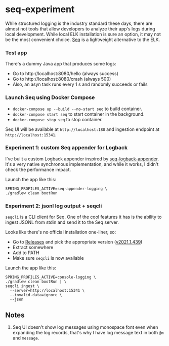# seq-experiment

While structured logging is the industry standard these days, there are almost not tools that allow developers to analyze their app's logs during local development. While local ELK installation is sure an option, it may not be the most convenient choice. [Seq](https://datalust.co/seq) is a lightweight alternative to the ELK.

### Test app

There's a dummy Java app that produces some logs:

* Go to http://localhost:8080/hello (always success)
* Go to http://localhost:8080/crash (always 500)
* Also, an asyn task runs every 1 s and randomly succeeds or fails

### Launch Seq using Docker Compose

* `docker-compose up --build --no-start seq` to build container.
* `docker-compose start seq` to start container in the background.
* `docker-compose stop seq` to stop container.

Seq UI will be available at `http://localhost:180` and ingestion endpoint at `http://localhost:15341`.

### Experiment 1: custom Seq appender for Logback

I've built a custom Logback appender inspired by [seq-logback-appender](https://github.com/sswayney/seq-logback-appender). It's a very native synchronous implementation, and while it works, I didn't check the performance impact.

Launch the app like this:

```
SPRING_PROFILES_ACTIVE=seq-appender-logging \
./gradlew clean bootRun
```

### Experiment 2: jsonl log output + seqcli

`seqcli` is a CLI client for Seq. One of the cool features it has is the ability to ingest JSONL from stdin and send it to the Seq server. 

Looks like there's no official installation one-liner, so:
* Go to [Releases](https://github.com/datalust/seqcli/releases) and pick the appropriate version ([v2021.1.439](https://github.com/datalust/seqcli/releases/tag/v2021.1.439))
* Extract somewhere
* Add to PATH
* Make sure `seqcli` is now available

Launch the app like this:

```
SPRING_PROFILES_ACTIVE=console-logging \
./gradlew clean bootRun | \
seqcli ingest \
  --server=http://localhost:15341 \
  --invalid-data=ignore \
  --json
```

## Notes

1. Seq UI doesn't show log messages using monospace font even when expanding the log records, that's why I have log message text in both `@m` and `message`.
